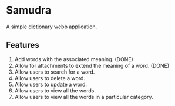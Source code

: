 # Samudra

A simple dictionary webb application.

## Features
1. Add words with the associated meaning. (DONE)
2. Allow for attachments to extend the meaning of a word. (DONE)
3. Allow users to search for a word.
4. Allow users to delete a word.
5. Allow users to update a word.
6. Allow users to view all the words.
7. Allow users to view all the words in a particular category.